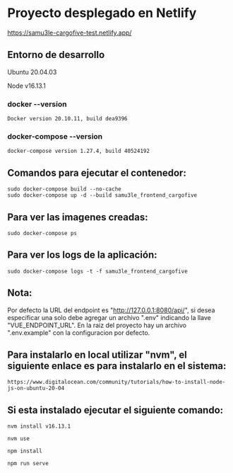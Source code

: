 # Proyecto desplegado en Netlify

https://samu3le-cargofive-test.netlify.app/

## Entorno de desarrollo

Ubuntu 20.04.03


Node v16.13.1

### docker --version

    Docker version 20.10.11, build dea9396

### docker-compose --version

    docker-compose version 1.27.4, build 40524192

## Comandos para ejecutar el contenedor:

    sudo docker-compose build --no-cache
    sudo docker-compose up -d --build samu3le_frontend_cargofive

## Para ver las imagenes creadas:

    sudo docker-compose ps

## Para ver los logs de la aplicación:

    sudo docker-compose logs -t -f samu3le_frontend_cargofive

## Nota:

Por defecto la URL del endpoint es "http://127.0.0.1:8080/api/", si desea especificar una solo debe agregar un archivo ".env" indicando la llave "VUE_ENDPOINT_URL". En la raiz del proyecto hay un archivo ".env.example" con la configuracion por defecto.

## Para instalarlo en local utilizar "nvm", el siguiente enlace es para instalarlo en el sistema:

    https://www.digitalocean.com/community/tutorials/how-to-install-node-js-on-ubuntu-20-04

## Si esta instalado ejecutar el siguiente comando:

    nvm install v16.13.1

    nvm use

    npm install
    
    npm run serve
